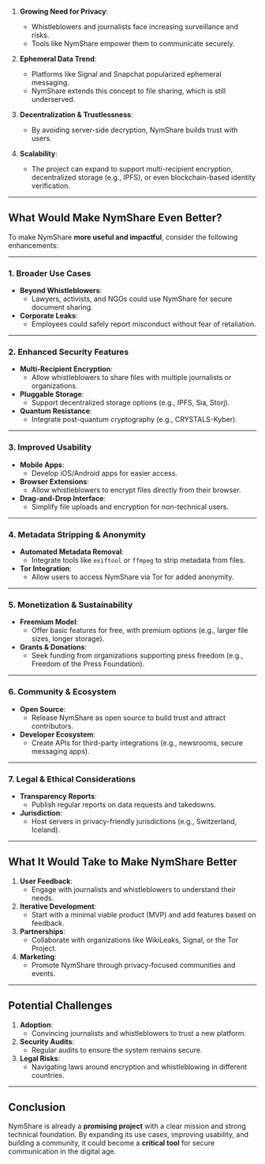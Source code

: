 1. **Growing Need for Privacy**:  
   - Whistleblowers and journalists face increasing surveillance and risks.  
   - Tools like NymShare empower them to communicate securely.  

2. **Ephemeral Data Trend**:  
   - Platforms like Signal and Snapchat popularized ephemeral messaging.  
   - NymShare extends this concept to file sharing, which is still underserved.  

3. **Decentralization & Trustlessness**:  
   - By avoiding server-side decryption, NymShare builds trust with users.  

4. **Scalability**:  
   - The project can expand to support multi-recipient encryption, decentralized storage (e.g., IPFS), or even blockchain-based identity verification.  

---

## **What Would Make NymShare Even Better?**  
To make NymShare **more useful and impactful**, consider the following enhancements:

---

### **1. Broader Use Cases**  
- **Beyond Whistleblowers**:  
  - Lawyers, activists, and NGOs could use NymShare for secure document sharing.  
- **Corporate Leaks**:  
  - Employees could safely report misconduct without fear of retaliation.  

---

### **2. Enhanced Security Features**  
- **Multi-Recipient Encryption**:  
  - Allow whistleblowers to share files with multiple journalists or organizations.  
- **Pluggable Storage**:  
  - Support decentralized storage options (e.g., IPFS, Sia, Storj).  
- **Quantum Resistance**:  
  - Integrate post-quantum cryptography (e.g., CRYSTALS-Kyber).  

---

### **3. Improved Usability**  
- **Mobile Apps**:  
  - Develop iOS/Android apps for easier access.  
- **Browser Extensions**:  
  - Allow whistleblowers to encrypt files directly from their browser.  
- **Drag-and-Drop Interface**:  
  - Simplify file uploads and encryption for non-technical users.  

---

### **4. Metadata Stripping & Anonymity**  
- **Automated Metadata Removal**:  
  - Integrate tools like `exiftool` or `ffmpeg` to strip metadata from files.  
- **Tor Integration**:  
  - Allow users to access NymShare via Tor for added anonymity.  

---

### **5. Monetization & Sustainability**  
- **Freemium Model**:  
  - Offer basic features for free, with premium options (e.g., larger file sizes, longer storage).  
- **Grants & Donations**:  
  - Seek funding from organizations supporting press freedom (e.g., Freedom of the Press Foundation).  

---

### **6. Community & Ecosystem**  
- **Open Source**:  
  - Release NymShare as open source to build trust and attract contributors.  
- **Developer Ecosystem**:  
  - Create APIs for third-party integrations (e.g., newsrooms, secure messaging apps).  

---

### **7. Legal & Ethical Considerations**  
- **Transparency Reports**:  
  - Publish regular reports on data requests and takedowns.  
- **Jurisdiction**:  
  - Host servers in privacy-friendly jurisdictions (e.g., Switzerland, Iceland).  

---

## **What It Would Take to Make NymShare Better**  
1. **User Feedback**:  
   - Engage with journalists and whistleblowers to understand their needs.  
2. **Iterative Development**:  
   - Start with a minimal viable product (MVP) and add features based on feedback.  
3. **Partnerships**:  
   - Collaborate with organizations like WikiLeaks, Signal, or the Tor Project.  
4. **Marketing**:  
   - Promote NymShare through privacy-focused communities and events.  

---

## **Potential Challenges**  
1. **Adoption**:  
   - Convincing journalists and whistleblowers to trust a new platform.  
2. **Security Audits**:  
   - Regular audits to ensure the system remains secure.  
3. **Legal Risks**:  
   - Navigating laws around encryption and whistleblowing in different countries.  

---

## **Conclusion**  
NymShare is already a **promising project** with a clear mission and strong technical foundation. By expanding its use cases, improving usability, and building a community, it could become a **critical tool** for secure communication in the digital age.  



